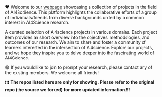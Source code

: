 ❤️ Welcome to our [webpage](https://ai4sci-research.github.io/) showcasing a collection of projects in the field of AI4Sc4ience. This platform highlights the collaborative efforts of a group of individuals/friends from diverse backgrounds united by a common interest in AI4Science research.

A curated selection of AI4science projects in various domains. Each project item provides an short overview into the objectives, methodologies, and outcomes of our research. We aim to share and foster a community of learners interested in the intersection of AI4science. Explore our projects, and we hope they inspire you to delve deeper into the fascinating world of AI4Science.

😁 If you would like to join to prompt your research, please contact any of the existing members. We welcome all friends!

❗❗❗ **The repos listed here are only for showing. Please refer to the original repo (the source we forked) for more updated information**.❗❗❗
